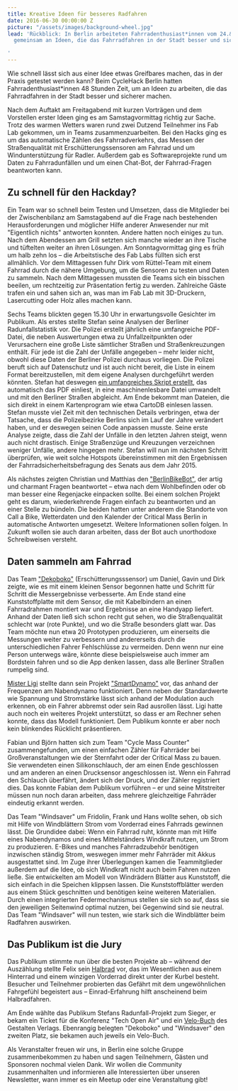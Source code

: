 ```yaml
---
title: Kreative Ideen für besseres Radfahren
date: 2016-06-30 00:00:00 Z
picture: "/assets/images/background-wheel.jpg"
lead: 'Rückblick: In Berlin arbeiteten Fahrradenthusiast*innen vom 24.&nbsp;bis 26.&nbsp;Juni
  gemeinsam an Ideen, die das Fahrradfahren in der Stadt besser und sicherer machen.

'
---
```


Wie schnell lässt sich aus einer Idee etwas Greifbares machen, das in der Praxis getestet werden kann? Beim CycleHack Berlin hatten Fahrradenthusiast*innen 48 Stunden Zeit, um an Ideen zu arbeiten, die das Fahrradfahren in der Stadt besser und sicherer machen.

Nach dem Auftakt am Freitagabend mit kurzen Vorträgen und dem Vorstellen erster Ideen ging es am Samstagvormittag richtig zur Sache. Trotz des warmen Wetters waren rund zwei Dutzend Teilnehmer ins Fab Lab gekommen, um in Teams zusammenzuarbeiten. Bei den Hacks ging es um das automatische Zählen des Fahrradverkehrs, das Messen der Straßenqualität mit Erschütterungssensoren am Fahrrad und um Windunterstützung für Radler. Außerdem gab es Softwareprojekte rund um Daten zu Fahrradunfällen und um einen Chat-Bot, der Fahrrad-Fragen beantworten kann.

## Zu schnell für den Hackday?

Ein Team war so schnell beim Testen und Umsetzen, dass die Mitglieder bei der Zwischenbilanz am Samstagabend auf die Frage nach bestehenden Herausforderungen und möglicher Hilfe anderer Anwesender nur mit "Eigentlich nichts" antworten konnten. Andere hatten noch einiges zu tun. Nach dem Abendessen am Grill setzten sich manche wieder an ihre Tische und tüftelten weiter an ihren Lösungen. Am Sonntagvormittag ging es früh um halb zehn los – die Arbeitstische des Fab Labs füllten sich erst allmählich. Vor dem Mittagessen fuhr Dirk vom Rüttel-Team mit einem Fahrrad durch die nähere Umgebung, um die Sensoren zu testen und Daten zu sammeln. Nach dem Mittagessen mussten die Teams sich ein bisschen beeilen, um rechtzeitig zur Präsentation fertig zu werden. Zahlreiche Gäste trafen ein und sahen sich an, was man im Fab Lab mit 3D-Druckern, Lasercutting oder Holz alles machen kann.

Sechs Teams blickten gegen 15.30 Uhr in erwartungsvolle Gesichter im Publikum. Als erstes stellte Stefan seine Analysen der Berliner Radunfallstatistik vor. Die Polizei erstellt jährlich eine umfangreiche PDF-Datei, die neben Auswertungen etwa zu Unfallzeitpunkten oder Verursachern eine große Liste sämtlicher Straßen und Straßenkreuzungen enthält. Für jede ist die Zahl der Unfälle angegeben – mehr leider nicht, obwohl diese Daten der Berliner Polizei durchaus vorliegen. Die Polizei beruft sich auf Datenschutz und ist auch nicht bereit, die Liste in einem Format bereitzustellen, mit dem eigene Analysen durchgeführt werden könnten. Stefan hat deswegen [ein umfangreiches Skript erstellt](https://github.com/stefanw/verkehrsunfallstatistik), das automatisch das PDF einliest, in eine maschinenlesbare Datei umwandelt und mit den Berliner Straßen abgleicht. Am Ende bekommt man Dateien, die sich direkt in einem Kartenprogram wie etwa CartoDB einlesen lassen. Stefan musste viel Zeit mit den technischen Details verbringen, etwa der Tatsache, dass die Polizeibezirke Berlins sich im Lauf der Jahre verändert haben, und er deswegen seinen Code anpassen musste. Seine erste Analyse zeigte, dass die Zahl der Unfälle in den letzten Jahren steigt, wenn auch nicht drastisch. Einige Straßenzüge und Kreuzungen verzeichnen weniger Unfälle, andere hingegen mehr. Stefan will nun im nächsten Schritt überprüfen, wie weit solche Hotspots übereinstimmen mit den Ergebnissen der Fahrradsicherheitsbefragung des Senats aus dem Jahr 2015.

Als nächstes zeigten Christian und Matthias den ["BerlinBikeBot"](https://github.com/croepke/berlinbikebot), der artig und charmant Fragen beantwortet – etwa nach dem Wohlbefinden oder ob man besser eine Regenjacke einpacken sollte. Bei einem solchen Projekt geht es darum, wiederkehrende Fragen einfach zu beantworten und an einer Stelle zu bündeln. Die beiden hatten unter anderem die Standorte von Call a Bike, Wetterdaten und den Kalender der Critical Mass Berlin in automatische Antworten umgesetzt. Weitere Informationen sollen folgen. In Zukunft wollen sie auch daran arbeiten, dass der Bot auch unorthodoxe Schreibweisen versteht.

## Daten sammeln am Fahrrad

Das Team ["Dekoboko"](http://www.cyclehack.com/catalogue/berlinbikebot/) (Erschütterungsssensor) um Daniel, Gavin und Dirk zeigte, wie es mit einem kleinen Sensor begonnen hatte und Schritt für Schritt die Messergebnisse verbesserte. Am Ende stand eine Kunststoffplatte mit dem Sensor, die mit Kabelbindern an einen Fahrradrahmen montiert war und Ergebnisse an eine Handyapp liefert. Anhand der Daten ließ sich schon recht gut sehen, wo die Straßenqualität schlecht war (rote Punkte), und wo die Straße besonders glatt war. Das Team möchte nun etwa 20 Prototypen produzieren, um einerseits die Messungen weiter zu verbessern und andererseits durch die unterschiedlichen Fahrer Fehlschlüsse zu vermeiden. Denn wenn nur eine Person unterwegs wäre, könnte diese beispielsweise auch immer am Bordstein fahren und so die App denken lassen, dass alle Berliner Straßen rumpelig sind.
​

[Mister Ligi](http://ligi.de/) stellte dann sein Projekt ["SmartDynamo"](http://www.cyclehack.com/catalogue/smartdynamo/) vor, das anhand der Frequenzen am Nabendynamo funktioniert. Denn neben der Standardwerte wie Spannung und Stromstärke lässt sich anhand der Modulation auch erkennen, ob ein Fahrer abbremst oder sein Rad ausrollen lässt. Ligi hatte auch noch ein weiteres Projekt unterstützt, so dass er am Rechner sehen konnte, dass das Modell funktioniert. Dem Publikum konnte er aber noch kein blinkendes Rücklicht präsentieren.

Fabian und Björn hatten sich zum Team "Cycle Mass Counter" zusammengefunden, um einen einfachen Zähler für Fahrräder bei Großveranstaltungen wie der Sternfahrt oder der Critical Mass zu bauen. Sie verwendeten einen Silikonschlauch, der am einen Ende geschlossen und am anderen an einen Drucksensor angeschlossen ist. Wenn ein Fahrrad den Schlauch überfährt, ändert sich der Druck, und der Zähler registriert dies. Das konnte Fabian dem Publikum vorführen – er und seine Mitstreiter müssen nun noch daran arbeiten, dass mehrere gleichzeitige Fahrräder eindeutig erkannt werden.

Das Team "Windsaver" um Fridolin, Frank und Hans wollte sehen, ob sich mit Hilfe von Windblättern Strom vom Vorderrad eines Fahrrads gewinnen lässt. Die Grundidee dabei: Wenn ein Fahrrad ruht, könnte man mit Hilfe eines Nabendynamos und eines Mittelständers Windkraft nutzen, um Strom zu produzieren. E-Bikes und manches Fahrradzubehör benötigen inzwischen ständig Strom, weswegen immer mehr Fahrräder mit Akkus ausgestattet sind. Im Zuge ihrer Überlegungen kamen die Teammitglieder außerdem auf die Idee, ob sich Windkraft nicht auch beim Fahren nutzen ließe. Sie entwickelten am Modell von Windrädern Blätter aus Kunststoff, die sich einfach in die Speichen klippsen lassen. Die Kunststoffblätter werden aus einem Stück geschnitten und benötigen keine weiteren Materialien. Durch einen integrierten Federmechanismus stellen sie sich so auf, dass sie den jeweiligen Seitenwind optimal nutzen, bei Gegenwind sind sie neutral. Das Team "Windsaver" will nun testen, wie stark sich die Windblätter beim Radfahren auswirken.

## Das Publikum ist die Jury

Das Publikum stimmte nun über die besten Projekte ab – während der Auszählung stellte Felix sein [Halbrad](http://halbrad.de/) vor, das im Wesentlichen aus einem Hinterrad und einem winzigen Vorderrad direkt unter der Kurbel besteht. Besucher und Teilnehmer probierten das Gefährt mit dem ungewöhnlichen Fahrgefühl begeistert aus – Einrad-Erfahrung hilft anscheinend beim Halbradfahren.

Am Ende wählte das Publikum Stefans Radunfall-Projekt zum Sieger, er bekam ein Ticket für die Konferenz "Tech Open Air" und ein [Velo-Buch](http://shop.gestalten.com/velo-3rd-gear.html) des Gestalten Verlags. Ebenrangig belegten "Dekoboko" und "Windsaver" den zweiten Platz, sie bekamen auch jeweils ein Velo-Buch.

Als Veranstalter freuen wir uns, in Berlin eine solche Gruppe zusammenbekommen zu haben und sagen Teilnehmern, Gästen und Sponsoren nochmal vielen Dank. Wir wollen die Community zusammenhalten und informieren alle Interessierten über unseren Newsletter, wann immer es ein Meetup oder eine Veranstaltung gibt!

